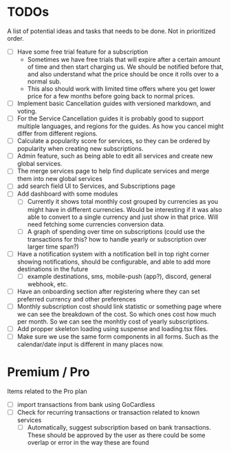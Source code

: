 # TODOs
A list of potential ideas and tasks that needs to be done. Not in prioritized order.

- [ ] Have some free trial feature for a subscription
  - Sometimes we have free trials that will expire after a certain amount of time and then start charging us. We should be notified before that, and also understand what the price should be once it rolls over to a normal sub.
  - This also should work with limited time offers where you get lower price for a few months before going back to normal prices.
- [ ] Implement basic Cancellation guides with versioned markdown, and voting.
- [ ] For the Service Cancellation guides it is probably good to support multiple languages, and regions for the guides. As how you cancel might differ from different regions.
- [ ] Calculate a popularity score for services, so they can be ordered by popularity when creating new subscriptions. 
- [ ] Admin feature, such as being able to edit all services and create new global services.
- [ ] The merge services page to help find duplicate services and merge them into new global services
- [ ] add search field UI to Services, and Subscriptions page
- [ ] Add dashboard with some modules
    - [ ] Currently it shows total monthly cost grouped by currencies as you might have in different currencies. Would be interesting if it was also able to convert to a single currency and just show in that price. Will need fetching some currencies conversion data.
  - [ ] A graph of spending over time on subscriptions (could use the transactions for this? how to handle yearly or subscription over larger time span?)
- [ ] Have a notification system with a notification bell in top right corner showing notifications, should be configurable, and able to add more destinations in the future
  - [ ] example destinations, sms, mobile-push (app?), discord, general webhook, etc.
- [ ] Have an onboarding section after registering where they can set preferred currency and other preferences
- [ ] Monthly subscription cost should link statistic or something page where we can see the breakdown of the cost. So which ones cost how much per month. So we can see the monhtly cost of yearly subscriptions.
- [ ] Add propper skeleton loading using suspense and loading.tsx files.
- [ ] Make sure we use the same form components in all forms. Such as the calendar/date input is different in many places now. 

# Premium / Pro 
Items related to the Pro plan 
- [ ] import transactions from bank using GoCardless
- [ ] Check for recurring transactions or transaction related to known services
  - [ ] Automatically, suggest subscription based on bank transactions. These should be approved by the user as there could be some overlap or error in the way these are found
